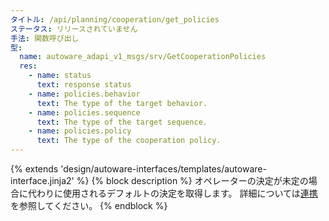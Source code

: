 ```yaml
---
タイトル: /api/planning/cooperation/get_policies
ステータス: リリースされていません
手法: 関数呼び出し
型:
  name: autoware_adapi_v1_msgs/srv/GetCooperationPolicies
  res:
    - name: status
      text: response status
    - name: policies.behavior
      text: The type of the target behavior.
    - name: policies.sequence
      text: The type of the target sequence.
    - name: policies.policy
      text: The type of the cooperation policy.
---
```


{% extends 'design/autoware-interfaces/templates/autoware-interface.jinja2' %}
{% block description %}
オペレーターの決定が未定の場合に代わりに使用されるデフォルトの決定を取得します。
詳細については[連携](../../../../features/cooperation.md)を参照してください。
{% endblock %}
